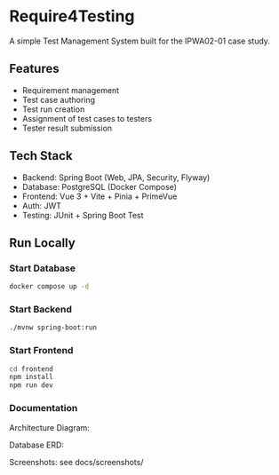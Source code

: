 # Require4Testing

A simple Test Management System built for the IPWA02-01 case study.

## Features
- Requirement management
- Test case authoring
- Test run creation
- Assignment of test cases to testers
- Tester result submission

## Tech Stack
- Backend: Spring Boot (Web, JPA, Security, Flyway)
- Database: PostgreSQL (Docker Compose)
- Frontend: Vue 3 + Vite + Pinia + PrimeVue
- Auth: JWT
- Testing: JUnit + Spring Boot Test

## Run Locally

### Start Database
```bash
docker compose up -d
```

### Start Backend
```bash
./mvnw spring-boot:run
```

### Start Frontend
```bash
cd frontend
npm install
npm run dev
```

### Documentation

Architecture Diagram:

Database ERD:

Screenshots: see docs/screenshots/
